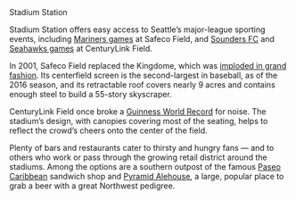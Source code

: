 <div class="stop-title">Stadium Station</div>
 
Stadium Station offers easy access to Seattle’s major-league sporting events, including [Mariners games](http://www.seattletimes.com/sports/mariners/) at Safeco Field, and [Sounders FC](http://www.seattletimes.com/sports/sounders/) and [Seahawks games](http://www.seattletimes.com/sports/seahawks/) at CenturyLink Field. 

In 2001, Safeco Field replaced the Kingdome, which was [imploded in grand fashion](http://old.seattletimes.com/special/kingdome/). Its centerfield screen is the second-largest in baseball, as of the 2016 season, and its retractable roof covers nearly 9 acres and contains enough steel to build a 55-story skyscraper.
 
CenturyLink Field once broke a [Guinness World Record](http://www.seattletimes.com/opinion/centurylinks-roar-may-cause-more-than-just-ringing-in-your-ears/) for noise. The stadium’s design, with canopies covering most of the seating, helps to reflect the crowd’s cheers onto the center of the field.
 
Plenty of bars and restaurants cater to thirsty and hungry fans — and to others who work or pass through the growing retail district around the stadiums. Among the options are a southern outpost of the famous [Paseo Caribbean](http://www.seattletimes.com/life/food-drink/paseo-2-opens-in-sodo-and-its-huge/) sandwich shop and [Pyramid Alehouse](http://www.pyramidbrew.com/alehouses/seattle/), a large, popular place to grab a beer with a great Northwest pedigree. 
